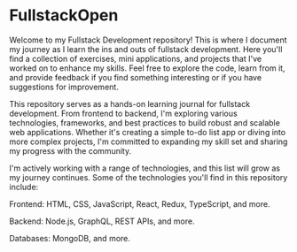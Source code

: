 # FullstackOpen
Welcome to my Fullstack Development repository! This is where I document my journey as I learn the ins and outs of fullstack development. 
Here you'll find a collection of exercises, mini applications, and projects that I've worked on to enhance my skills. 
Feel free to explore the code, learn from it, and provide feedback if you find something interesting or if you have suggestions for improvement.

This repository serves as a hands-on learning journal for fullstack development. From frontend to backend, I'm exploring 
various technologies, frameworks, and best practices to build robust and scalable web applications. 
Whether it's creating a simple to-do list app or diving into more complex projects, I'm committed to 
expanding my skill set and sharing my progress with the community.


I'm actively working with a range of technologies, and this list will grow as my journey continues. Some of the technologies you'll find in this repository include:

Frontend: HTML, CSS, JavaScript, React, Redux, TypeScript, and more.

Backend: Node.js, GraphQL, REST APIs, and more.

Databases: MongoDB, and more.
